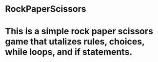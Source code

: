 # RockPaperScissors
# This is a simple rock paper scissors game that utalizes rules, choices, while loops, and if statements.
